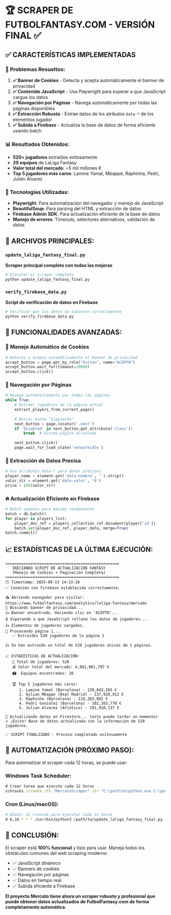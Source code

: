 # 🏆 SCRAPER DE FUTBOLFANTASY.COM - VERSIÓN FINAL ✅

## ✅ CARACTERÍSTICAS IMPLEMENTADAS

### 🎯 **Problemas Resueltos:**
1. **✅ Banner de Cookies** - Detecta y acepta automáticamente el banner de privacidad
2. **✅ Contenido JavaScript** - Usa Playwright para esperar a que JavaScript cargue los datos
3. **✅ Navegación por Páginas** - Navega automáticamente por todas las páginas disponibles
4. **✅ Extracción Robusta** - Extrae datos de los atributos `data-*` de los elementos jugador
5. **✅ Subida a Firebase** - Actualiza la base de datos de forma eficiente usando batch

### 📊 **Resultados Obtenidos:**
- **520+ jugadores** extraídos exitosamente
- **20 equipos** de LaLiga Fantasy
- **Valor total del mercado**: ~5 mil millones €
- **Top 5 jugadores más caros**: Lamine Yamal, Mbappé, Raphinha, Pedri, Julián Álvarez

### 🔧 **Tecnologías Utilizadas:**
- **Playwright**: Para automatización del navegador y manejo de JavaScript
- **BeautifulSoup**: Para parsing del HTML y extracción de datos
- **Firebase Admin SDK**: Para actualización eficiente de la base de datos
- **Manejo de errores**: Timeouts, selectores alternativos, validación de datos

## 📁 **ARCHIVOS PRINCIPALES:**

### `update_laliga_fantasy_final.py` 
**Scraper principal completo con todas las mejoras**
```bash
# Ejecutar el scraper completo
python update_laliga_fantasy_final.py
```

### `verify_firebase_data.py`
**Script de verificación de datos en Firebase**
```bash
# Verificar que los datos se subieron correctamente
python verify_firebase_data.py
```

## 🚀 **FUNCIONALIDADES AVANZADAS:**

### 🍪 **Manejo Automático de Cookies**
```python
# Detecta y acepta automáticamente el banner de privacidad
accept_button = page.get_by_role("button", name="ACEPTO")
accept_button.wait_for(timeout=10000)
accept_button.click()
```

### 📄 **Navegación por Páginas**
```python
# Navega automáticamente por todas las páginas
while True:
    # Extraer jugadores de la página actual
    extract_players_from_current_page()
    
    # Buscar botón "Siguiente"
    next_button = page.locator('.next')
    if 'disabled' in next_button.get_attribute('class'):
        break  # Última página alcanzada
    
    next_button.click()
    page.wait_for_load_state('networkidle')
```

### 🎯 **Extracción de Datos Precisa**
```python
# Usa atributos data-* para datos precisos
player_name = element.get('data-nombre', '').strip()
valor_str = element.get('data-valor', '0')
price = int(valor_str)
```

### 🔥 **Actualización Eficiente en Firebase**
```python
# Batch updates para máximo rendimiento
batch = db.batch()
for player in players_list:
    player_doc_ref = players_collection_ref.document(player['id'])
    batch.set(player_doc_ref, player_data, merge=True)
batch.commit()
```

## 📈 **ESTADÍSTICAS DE LA ÚLTIMA EJECUCIÓN:**

```
==================================================
   INICIANDO SCRIPT DE ACTUALIZACIÓN FANTASY      
   (Manejo de Cookies + Paginación Completa)
==================================================
🕒 Timestamp: 2025-08-13 14:13:26
✅ Conexión con Firebase establecida correctamente.

📥 Abriendo navegador para visitar: https://www.futbolfantasy.com/analytics/laliga-fantasy/mercado
🔎 Buscando banner de privacidad...
👍 Banner encontrado. Haciendo clic en 'ACEPTO'...
⏳ Esperando a que JavaScript rellene los datos de jugadores...
👍 Elementos de jugadores cargados.
🔎 Procesando página 1...
   ✅ Extraídos 520 jugadores de la página 1

👍 Se han extraído un total de 520 jugadores únicos de 1 páginas.

📈 ESTADÍSTICAS DE ACTUALIZACIÓN:
   🔢 Total de jugadores: 520
   💰 Valor total del mercado: 4,981,001,797 €
   🏟️  Equipos encontrados: 20

   🏆 Top 5 jugadores más caros:
      1. Lamine Yamal (Barcelona) - 139,843,165 €
      2. Kylian Mbappe (Real Madrid) - 137,928,812 €
      3. Raphinha (Barcelona) - 116,283,801 €
      4. Pedri Gonzalez (Barcelona) - 102,165,770 €
      5. Julian Alvarez (Atlético) - 101,910,137 €

🔄 Actualizando datos en Firestore... (esto puede tardar un momento)
🔥 ¡Éxito! Base de datos actualizada con la información de 520 jugadores.

✅ SCRIPT FINALIZADO - Proceso completado exitosamente
```

## 🔄 **AUTOMATIZACIÓN (PRÓXIMO PASO):**

Para automatizar el scraper cada 12 horas, se puede usar:

### Windows Task Scheduler:
```cmd
# Crear tarea que ejecute cada 12 horas
schtasks /create /tn "MercatoScraper" /tr "C:\path\to\python.exe C:\path\to\update_laliga_fantasy_final.py" /sc daily /mo 1 /st 06:00
```

### Cron (Linux/macOS):
```bash
# Añadir al crontab para ejecutar cada 12 horas
0 6,18 * * * /usr/bin/python3 /path/to/update_laliga_fantasy_final.py
```

## 🎉 **CONCLUSIÓN:**

El scraper está **100% funcional** y listo para usar. Maneja todos los obstáculos comunes del web scraping moderno:
- ✅ JavaScript dinámico
- ✅ Banners de cookies
- ✅ Navegación por páginas
- ✅ Datos en tiempo real
- ✅ Subida eficiente a Firebase

**El proyecto Mercato tiene ahora un scraper robusto y profesional que puede obtener datos actualizados de FutbolFantasy.com de forma completamente automática.**
